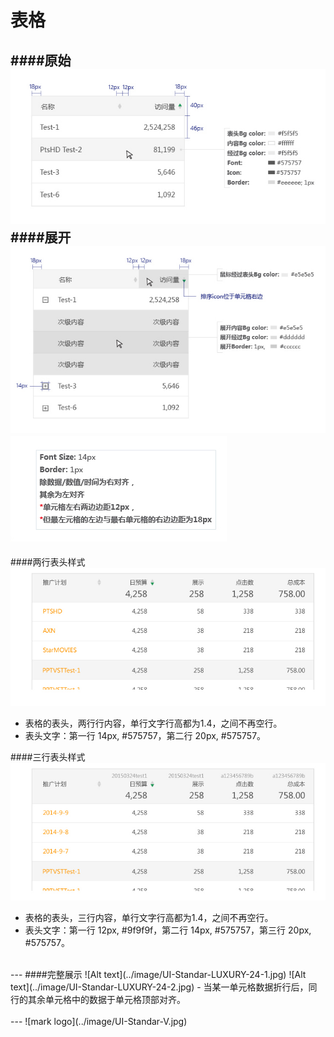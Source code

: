 # 表格

####原始
![Alt text](../image/UI-Standar-LUXURY-23-1.jpg)
####展开
![Alt text](../image/UI-Standar-LUXURY-23-2.jpg)
 ![Alt text](../image/UI-Standar-LUXURY-23-3.jpg)
---
####两行表头样式
![Alt text](../image/UI-Standar-LUXURY-23-5.jpg)

* 表格的表头，两行行内容，单行文字行高都为1.4，之间不再空行。
* 表头文字：第一行 14px, #575757，第二行 20px, #575757。

####三行表头样式
![Alt text](../image/UI-Standar-LUXURY-23-4.jpg)

* 表格的表头，三行内容，单行文字行高都为1.4，之间不再空行。
* 表头文字：第一行 12px, #9f9f9f，第二行 14px, #575757，第三行 20px, #575757。

<br>
---
####完整展示
![Alt text](../image/UI-Standar-LUXURY-24-1.jpg)
![Alt text](../image/UI-Standar-LUXURY-24-2.jpg)
- 当某一单元格数据折行后，同行的其余单元格中的数据于单元格顶部对齐。

<br>
<br>
---
![mark logo](../image/UI-Standar-V.jpg)


